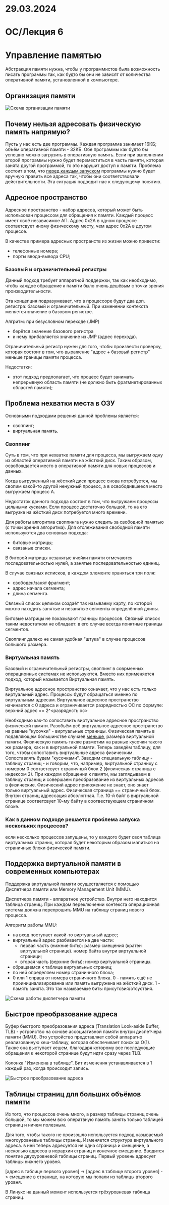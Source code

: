 # 29.03.2024

# ОС/Лекция 6

# Управление памятью

Абстракция памяти нужна, чтобы у программистов была возможность писать программы так, как будто бы они не зависят от количества оперативной памяти, установленной в компьютере.

## Организация памяти

![Схема организации памяти](../assets/suai_os_program_memory_layout.png)

## Почему нельзя адресовать физическую память напрямую?

Пусть у нас есть две программы. Каждая программа занимает 16КБ; объём оперативной памяти - 32КБ. Обе программы как будто бы успешно можно загрузить в оперативную память. Если при выполнении второй программы нужно будет переместиться в часть памяти, которая занята другой программой, то это нарушит доступ к памяти. Проблема состоит в том, что <u>перед каждым запуском</u> программы нужно будет вручную править все адреса так, чтобы они соответствовали действительности. Эта ситуация подводит нас к следующему понятию.

## Адресное пространство

Адресное пространство - набор адресов, который может быть использован процессом для обращения к памяти. Каждый процесс имеет своё независимое АП. Адрес 0x2A в одном процессе соответсвует иному физическому месту, чем адрес 0x2A в другом процессе.

В качестве примера адресных пространств из жизни можно привести:
- телефонные номера;
- порты ввода-вывода CPU;

### Базовый и ограничительный регистры

Данный подход требует аппаратной поддержки, так как необходимо, чтобы каждое обращение к памяти было очень дешёвым с точки зрения производительности.

Эта концепция подразумевает, что в процессоре будут два доп. регистра: базовый и ограничительный. При изменении контекста меняется значение в базовом регистре.

Алгритм:
при безусловном переходе (JMP)
- берётся значение базового регистра
- к нему прибавляется значение из JMP (адрес перехода).

Ограничительный регистр нужен для того, чтобы произвести проверку, которая состоит в том, что выражение "адрес + базовый регистр" меньше границы памяти процесса.

Недостатки:
- этот подход предполагает, что процесс будет занимать непрерывную область памяти (не должно быть фрагмнетированных областей памяти);

## Проблема нехватки места в ОЗУ

Основными подходами решения данной проблемы является:
- своппинг;
- виртуальная память.

### Своппинг

Суть в том, что при нехватке памяти для процесса, мы выгружаем одну из областей оперативной памяти на жёсткий диск. Таким образом, освобождается место в оперативной памяти для новых процессов и данных.

Когда выгруженный на жёсткий диск процесс снова потребуется, мы свопим какой-то другой ненужный процесс, а в освободившееся место выгружаем процесс A.

Недостаток данного подхода состоит в том, что выгружаем процессы цельными кусками. Если процесс достаточно большой, то на его выгрузке на жёсткий диск потребуется много времени.

Для работы алгоритма своппинга нужно следить за свободной памятью (с точки зрения алгоритма). Для отслеживания свободной памяти используются два основных подхода:
- битовые матрицы;
- связаные списки.

В битовой матрицы незанятые ячейки памяти отмечаются последовательностью нулей, а занятые последовательностью единиц.

В случае связных исписков, в каждом элементе храняться три поля:
- свободен/занят фрагмент;
- адрес начала сегмента;
- длина сегмента.

Связный список целиком создаёт так называему карту, по которой можно находить занятые и незанятые сегменты определённой длины.

Битовые матрицы не показывают границы процессов. Связный список таким недостатком не обладает: в его случае всегда понятные границы сегментов.

Своппинг далеко не самая удобная "штука" в случае процессов большого размера.

### Виртуальная память

Базовый и ограничительный регистры, своппинг в соврменных операционных системах не используются. Вместо них применяется подход, который называется Виртуальная память.

Виртуальное адресное пространство означает, что у нас есть только виртуальный адрес. Процессы будут обращаться именно по виртуальным адресам. Виртуальное адресное пространство начинается с 0 адреса и ограничивается разрядностью ОС по формуле: верхний адрес == 2^<разряднсть ос>

Необходимо как-то сопоставить виртуальное адресное пространство физической памяти. Разобьём всё виртуальное адресное пространство на равные "кусочки" - виртуальные страницы. Физическая память в подавляющем большинстве случаев <u>меньше</u>, размера виртуальной памяти. Физическую память также разметим на равные кусочки такого же размера, как и в виртуальной памяти. Теперь заведём таблицу, для того, чтобы сопоставить виртуальные адреса физическим. Сопоставлять будем "кусочками". Заводим специальную таблицу - таблицу страниц - и говорим, что, например, виртуальной страницу с номером 0 соответсвует страничный блок 2 (физическая страница с индексом 2). При каждом обращении к памяти, мы заглядываем в таблицу страниц и совершаем преобразование из виртуальных адресов в физические. Физический адрес приложение не знает, оно знает только виртуальный адрес. Физическая страница == страничный блок. Внутри страниц адрессация абсолютная. Т.е. 10-й байт в виртуальной странице соответсвует 10-му байту в соотвествующем страничном блоке.

### Как в данном подходе решается проблема запуска нескольких процессов?

если несколько процессов запущены, то у каждого будет своя таблица виртуальных страниц, которая будет некоторым образом мапиться на страничные блоки физической памяти.

## Поддержка виртуальной памяти в современных компьютерах 

Поддержка виртуальной памяти осуществляется с помощью Диспетчера памяти или Memory Management Unit (MMU).

Диспетчера памяти - аппаратное устройство. Внутри него находится таблица страниц. При каждом переключении контекста операционная система должна перепрошить MMU на таблицу страниц нового процесса.

Алгоритм работы MMU:
- на вход поступает какой-то виртуальный адрес;
- виртуальный адрес разбивается на две части:
	- первая часть (нижние биты): размер смещения (кратен виртуальной странице). номер байта внутри виртуальной страници;
	- вторая часть (верхние биты): номер виртуальной страницы.
- обращаемся к таблице виртуальных страниц;
- по ней определяем номер страничного блока;
- 0 или 1 справа от номера страничного блока. 0 - память ещё не проинициализированна или память выгружена на жёсткий диск. 1 - память занята. Это так называемые биты присутсвия/отсуствия.

![Схема работы диспетчера памяти](../assets/suai_os_mmu_algorithm.jpg)

## Быстрое преобразование адреса

Буфер быстрого преобразования адреса (Translation Look-aside Buffer, TLB) - устройство на основе ассоциативной памяти внутри диспетчера памяти (MMU). Это устройство представляет собой аппаратно реализованную хеш-таблицу, которая обеспечивает поиск за O(1). Также она выступает кешем, благодаря которому все последующие обращения к некоторой странице будут идти сразу через TLB.

Колонка "Изменена в таблице". Бит изменения устанавливается в 1 каждый раз, когда происходит запись.

![Быстрое преобразование адреса](../assets/suai_os_fast_address_conversion.jpg)

## Таблицы страниц для больших объёмов памяти

Из того, что процессов очень много, а размер таблицы страниц очень большой, то мы можем всю оператвную память занять только таблицей страниц и ничем полезным.

Для того, чтобы такого не произошло используется подход называемый многоуровневые таблицы страниц. Изменяется структура виртуального адреса. в ней теперь адресуется не одна страница и смещение, а несколько адресов в иерархии страниц и конечное смещение. Вводится понятие двухуровневой таблицы страниц. Первый уровень адресует таблицы нижнего уровня.

\[адрес в таблице первого уровня\] -> \[адрес в таблице второго уровня\] -> смещение в странице, на которую мы попали из таблицы второго уровня.

В Линукс на данный момент используется трёхуровневая таблица страниц.
